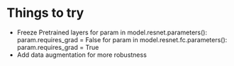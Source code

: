 # Things to try
- Freeze Pretrained layers
for param in model.resnet.parameters():
    param.requires_grad = False
for param in model.resnet.fc.parameters():
    param.requires_grad = True
- Add data augmentation for more robustness

